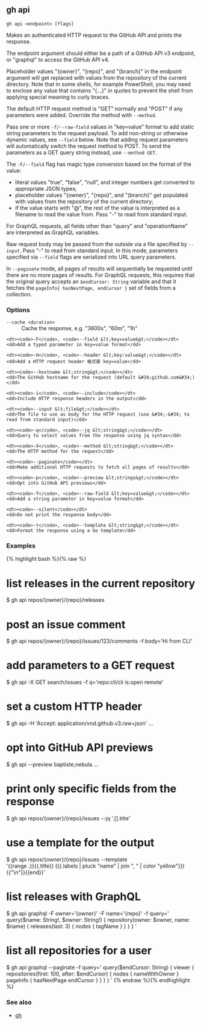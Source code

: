 

## gh api

```
gh api <endpoint> [flags]
```

Makes an authenticated HTTP request to the GitHub API and prints the response.

The endpoint argument should either be a path of a GitHub API v3 endpoint, or
"graphql" to access the GitHub API v4.

Placeholder values "{owner}", "{repo}", and "{branch}" in the endpoint argument will
get replaced with values from the repository of the current directory. Note that in
some shells, for example PowerShell, you may need to enclose any value that contains
"{...}" in quotes to prevent the shell from applying special meaning to curly braces.

The default HTTP request method is "GET" normally and "POST" if any parameters
were added. Override the method with `--method`.

Pass one or more `-f/--raw-field` values in "key=value" format to add static string 
parameters to the request payload. To add non-string or otherwise dynamic values, see
`--field` below. Note that adding request parameters will automatically switch the
request method to POST. To send the parameters as a GET query string instead, use
`--method GET`.

The `-F/--field` flag has magic type conversion based on the format of the value:

- literal values "true", "false", "null", and integer numbers get converted to
  appropriate JSON types;
- placeholder values "{owner}", "{repo}", and "{branch}" get populated with values
  from the repository of the current directory;
- if the value starts with "@", the rest of the value is interpreted as a
  filename to read the value from. Pass "-" to read from standard input.

For GraphQL requests, all fields other than "query" and "operationName" are
interpreted as GraphQL variables.

Raw request body may be passed from the outside via a file specified by `--input`.
Pass "-" to read from standard input. In this mode, parameters specified via
`--field` flags are serialized into URL query parameters.

In `--paginate` mode, all pages of results will sequentially be requested until
there are no more pages of results. For GraphQL requests, this requires that the
original query accepts an `$endCursor: String` variable and that it fetches the
`pageInfo{ hasNextPage, endCursor }` set of fields from a collection.


### Options


<dl class="flags">
	<dt><code>--cache &lt;duration&gt;</code></dt>
	<dd>Cache the response, e.g. &#34;3600s&#34;, &#34;60m&#34;, &#34;1h&#34;</dd>

	<dt><code>-F</code>, <code>--field &lt;key=value&gt;</code></dt>
	<dd>Add a typed parameter in key=value format</dd>

	<dt><code>-H</code>, <code>--header &lt;key:value&gt;</code></dt>
	<dd>Add a HTTP request header 格式是 key=value</dd>

	<dt><code>--hostname &lt;string&gt;</code></dt>
	<dd>The GitHub hostname for the request (default &#34;github.com&#34;)</dd>

	<dt><code>-i</code>, <code>--include</code></dt>
	<dd>Include HTTP response headers in the output</dd>

	<dt><code>--input &lt;file&gt;</code></dt>
	<dd>The file to use as body for the HTTP request (use &#34;-&#34; to read from standard input)</dd>

	<dt><code>-q</code>, <code>--jq &lt;string&gt;</code></dt>
	<dd>Query to select values from the response using jq syntax</dd>

	<dt><code>-X</code>, <code>--method &lt;string&gt;</code></dt>
	<dd>The HTTP method for the request</dd>

	<dt><code>--paginate</code></dt>
	<dd>Make additional HTTP requests to fetch all pages of results</dd>

	<dt><code>-p</code>, <code>--preview &lt;strings&gt;</code></dt>
	<dd>Opt into GitHub API previews</dd>

	<dt><code>-f</code>, <code>--raw-field &lt;key=value&gt;</code></dt>
	<dd>Add a string parameter in key=value format</dd>

	<dt><code>--silent</code></dt>
	<dd>Do not print the response body</dd>

	<dt><code>-t</code>, <code>--template &lt;string&gt;</code></dt>
	<dd>Format the response using a Go template</dd>
</dl>


### Examples

{% highlight bash %}{% raw %}
# list releases in the current repository
$ gh api repos/{owner}/{repo}/releases

# post an issue comment
$ gh api repos/{owner}/{repo}/issues/123/comments -f body='Hi from CLI'

# add parameters to a GET request
$ gh api -X GET search/issues -f q='repo:cli/cli is:open remote'

# set a custom HTTP header
$ gh api -H 'Accept: application/vnd.github.v3.raw+json' ...

# opt into GitHub API previews
$ gh api --preview baptiste,nebula ...

# print only specific fields from the response
$ gh api repos/{owner}/{repo}/issues --jq '.[].title'

# use a template for the output
$ gh api repos/{owner}/{repo}/issues --template \
  '{{range .}}{{.title}} ({{.labels | pluck "name" | join ", " | color "yellow"}}){{"\n"}}{{end}}'

# list releases with GraphQL
$ gh api graphql -F owner='{owner}' -F name='{repo}' -f query='
  query($name: String!, $owner: String!) {
    repository(owner: $owner, name: $name) {
      releases(last: 3) {
        nodes { tagName }
      }
    }
  }
'

# list all repositories for a user
$ gh api graphql --paginate -f query='
  query($endCursor: String) {
    viewer {
      repositories(first: 100, after: $endCursor) {
        nodes { nameWithOwner }
        pageInfo {
          hasNextPage
          endCursor
        }
      }
    }
  }
'
{% endraw %}{% endhighlight %}

### See also

* [gh](./gh)
